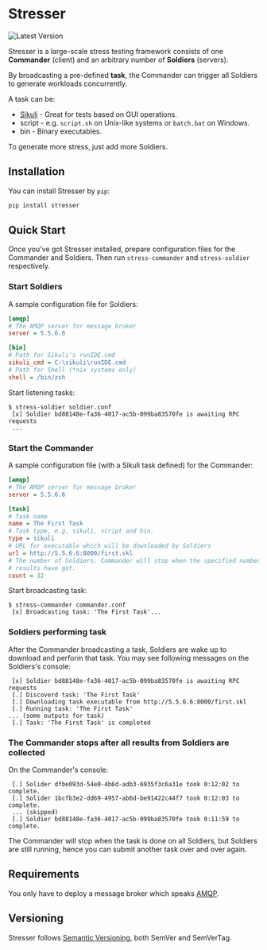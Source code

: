 # Stresser

![Latest Version](https://img.shields.io/pypi/v/stresser.svg)

Stresser is a large-scale stress testing framework consists of one
**Commander** (client) and an arbitrary number of **Soldiers** (servers).

By broadcasting a pre-defined **task**, the Commander can trigger all Soldiers
to generate workloads concurrently.

A task can be:

* [Sikuli](http://www.sikuli.org/) - Great for tests based on GUI operations.
* script - e.g. `script.sh` on Unix-like systems or `batch.bat` on Windows.
* bin - Binary executables.

To generate more stress, just add more Soldiers.

## Installation

You can install Stresser by `pip`:

```bash
pip install stresser
```

## Quick Start

Once you've got Stresser installed, prepare configuration files for the
Commander and Soldiers. Then run `stress-commander` and `stress-soldier`
respectively.

### Start Soldiers

A sample configuration file for Soldiers:

```INI
[amqp]
# The AMQP server for message broker
server = 5.5.6.6

[bin]
# Path for Sikuli's runIDE.cmd
sikuli_cmd = C:\sikuli\runIDE.cmd
# Path for Shell (*nix systems only)
shell = /bin/zsh
```

Start listening tasks:

```
$ stress-soldier soldier.conf
 [x] Soldier bd88148e-fa36-4017-ac5b-099ba83570fe is awaiting RPC requests
 ...
```

### Start the Commander

A sample configuration file (with a Sikuli task defined) for the Commander:

```INI
[amqp]
# The AMQP server for message broker
server = 5.5.6.6

[task]
# Task name
name = The First Task
# Task type, e.g. sikuli, script and bin.
type = sikuli
# URL for executable which will be downloaded by Soldiers
url = http://5.5.6.6:8000/first.skl
# The number of Soldiers. Commander will stop when the specified number of
# results have got.
count = 32
```

Start broadcasting task:

```
$ stress-commander commander.conf
 [x] Broadcasting task: 'The First Task'...
```

### Soldiers performing task

After the Commander broadcasting a task, Soldiers are wake up to download and
perform that task. You may see following messages on the Soldiers's console:

```
 [x] Soldier bd88148e-fa36-4017-ac5b-099ba83570fe is awaiting RPC requests
 [.] Discoverd task: 'The First Task'
 [.] Downloading task executable from http://5.5.6.6:8000/first.skl
 [.] Running task: 'The First Task'
... (some outputs for task)
 [.] Task: 'The First Task' is completed
```

### The Commander stops after all results from Soldiers are collected

On the Commander's console:

```
 [.] Solider dfbe093d-54e0-4b6d-adb3-6935f3c6a31e took 0:12:02 to complete.
 [.] Solider 1bcfb3e2-dd69-4957-ab6d-be91422c44f7 took 0:12:03 to complete.
 ... (skipped)
 [.] Soldier bd88148e-fa36-4017-ac5b-099ba83570fe took 0:11:59 to complete.
```

The Commander will stop when the task is done on all Soldiers, but Soldiers are
still running, hence you can submit another task over and over again.

## Requirements

You only have to deploy a message broker which speaks
[AMQP](http://en.wikipedia.org/wiki/Advanced_Message_Queuing_Protocol).

## Versioning
Stresser follows [Semantic Versioning](http://semver.org/), both SemVer and
SemVerTag.
